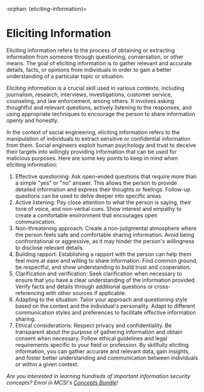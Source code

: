 :orphan:
(eliciting-information)=

# Eliciting Information

Eliciting information refers to the process of obtaining or extracting information from someone through questioning, conversation, or other means. The goal of eliciting information is to gather relevant and accurate details, facts, or opinions from individuals in order to gain a better understanding of a particular topic or situation.

Eliciting information is a crucial skill used in various contexts, including journalism, research, interviews, investigations, customer service, counseling, and law enforcement, among others. It involves asking thoughtful and relevant questions, actively listening to the responses, and using appropriate techniques to encourage the person to share information openly and honestly.

In the context of social engineering, eliciting information refers to the manipulation of individuals to extract sensitive or confidential information from them. Social engineers exploit human psychology and trust to deceive their targets into willingly providing information that can be used for malicious purposes.
Here are some key points to keep in mind when eliciting information:
1.	Effective questioning: Ask open-ended questions that require more than a simple "yes" or "no" answer. This allows the person to provide detailed information and express their thoughts or feelings. Follow-up questions can be used to delve deeper into specific areas.
2.	Active listening: Pay close attention to what the person is saying, their tone of voice, and non-verbal cues. Show interest and empathy to create a comfortable environment that encourages open communication.
3.	Non-threatening approach: Create a non-judgmental atmosphere where the person feels safe and comfortable sharing information. Avoid being confrontational or aggressive, as it may hinder the person's willingness to disclose relevant details.
4.	Building rapport: Establishing a rapport with the person can help them feel more at ease and willing to share information. Find common ground, be respectful, and show understanding to build trust and cooperation.
5.	Clarification and verification: Seek clarification when necessary to ensure that you have a clear understanding of the information provided. Verify facts and details through additional questions or cross-referencing with other sources if applicable.
6.	Adapting to the situation: Tailor your approach and questioning style based on the context and the individual's personality. Adapt to different communication styles and preferences to facilitate effective information sharing.
7.	Ethical considerations: Respect privacy and confidentiality. Be transparent about the purpose of gathering information and obtain consent when necessary. Follow ethical guidelines and legal requirements specific to your field or profession.
By skillfully eliciting information, you can gather accurate and relevant data, gain insights, and foster better understanding and communication between individuals or within a given context.

*Are you interested in learning hundreds of important information security concepts? Enrol in MCSI's [Concepts Bundle](https://www.mosse-institute.com/cyber-security-concepts-specialist-bundle.html)!*